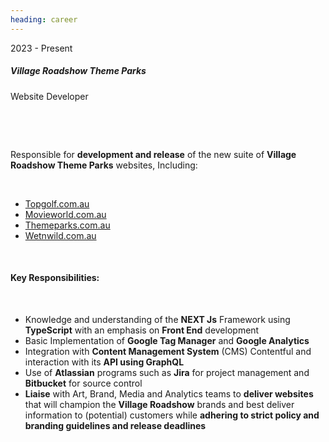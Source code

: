 ```yaml
---
heading: career
---
```


2023 - Present

##### **Village Roadshow Theme Parks**

Website Developer

&nbsp;
&nbsp;

&nbsp;
&nbsp;

Responsible for **development and release** of the new suite of **Village
Roadshow Theme Parks** websites, Including:

&nbsp;
&nbsp;

- [Topgolf.com.au](https://Topgolf.com.au)
- [Movieworld.com.au](https://Movieworld.com.au)
- [Themeparks.com.au](https://Themeparks.com.au)
- [Wetnwild.com.au](https://Wetnwild.com.au)

&nbsp;
&nbsp;

#### **Key Responsibilities:**

&nbsp;
&nbsp;

- Knowledge and understanding of the **NEXT Js** Framework using
  **TypeScript** with an emphasis on **Front End** development
- Basic Implementation of **Google Tag Manager** and **Google Analytics**
- Integration with **Content Management System** (CMS) Contentful and
  interaction with its **API using GraphQL**
- Use of **Atlassian** programs such as **Jira** for project management and **Bitbucket** for source control
- **Liaise** with Art, Brand, Media and Analytics teams to **deliver websites**
  that will champion the **Village Roadshow** brands and best deliver
  information to (potential) customers while **adhering to strict policy and branding guidelines and release deadlines**
